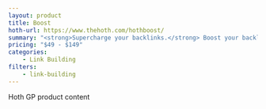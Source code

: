 ```yaml
---
layout: product
title: Boost
hoth-url: https://www.thehoth.com/hothboost/
summary: "<strong>Supercharge your backlinks.</strong> Boost your backlinks, rank social media properties, & increase your page authority."
pricing: "$49 - $149"
categories: 
    - Link Building
filters: 
    - link-building
---
```


Hoth GP product content